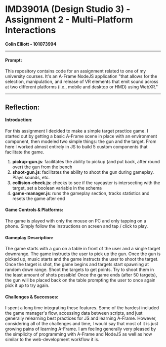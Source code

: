 # IMD3901A (Design Studio 3) - Assignment 2 - Multi-Platform Interactions
**Colin Elliott - 101073994**

---

#### Prompt:
This repository contains code for an assignment related to one of my university courses. It's an A-Frame NodeJS application "that allows for the selection, manipulation, and release of VR elements that emit sound across at two different platforms (i.e., mobile and desktop or HMD) using WebXR."

---

## Reflection:

#### Introduction:
For this assignment I decided to make a simple target practice game. I started out by getting a basic A-Frame scene in place with an environment component, then modeled two simple things: the gun and the target. From here I worked almost entirely in JS to build 5 custom components that facilitate the game.

1. **pickup-gun.js**: facilitates the ability to pickup (and put back, after round over) the gun from the bench
2. **shoot-gun.js**: facilitates the ability to shoot the gun during gameplay. Plays sounds, etc.
3. **collision-check.js**: checks to see if the raycaster is intersecting with the target, set a boolean variable in the schema
4. **game-manager.js**: runs the gameplay section, tracks statistics and resets the game after end

#### Game Controls & Platforms:
The game is played with only the mouse on PC and only tapping on a phone. Simply follow the instructions on screen and tap / click to play.

#### Gameplay Description:
The game starts with a gun on a table in front of the user and a single target downrange. The game instructs the user to pick up the gun. Once the gun is picked up, music starts and the game instructs the user to shoot the target. Once the target is shot, the game begins and targets start spawning at random down range. Shoot the targets to get points. Try to shoot them in the least amount of shots possible! Once the game ends (after 50 targets), the gun will be placed back on the table prompting the user to once again pick it up to try again.

#### Challenges & Successes:
I spent a long time integrating these features. Some of the hardest included the game manager's flow, accessing data between scripts, and just generally relearning best practices for JS and learning A-Frame. However, considering all of the challenges and time, I would say that most of it is just growing pains of learning A-Frame. I am feeling generally very pleased by the simplicity of programming with A-Frame and NodeJS as well as how similar to the web-development workflow it is. 